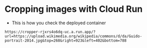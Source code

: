 # Cropping images with Cloud Run 

* This is how you check the deployed container 

```
https://cropper-rjxrs4o6dq-uc.a.run.app/?url=https://upload.wikimedia.org/wikipedia/commons/d/da/Guido-portrait-2014.jpg&top=268&right=923&left=402&bottom=788
```